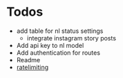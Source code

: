 # Todos
* add table for nl status settings
  * integrate instagram story posts
* Add api key to nl model
* Add authentication for routes
* Readme
* [ratelimiting](https://flask-limiter.readthedocs.io/en/stable/)